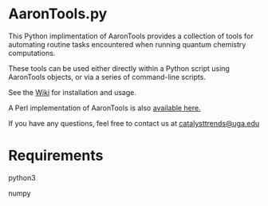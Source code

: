 # AaronTools.py
This Python implimentation of AaronTools provides a collection of tools for automating routine tasks encountered when running quantum chemistry computations.

These tools can be used either directly within a Python script using AaronTools objects, or via a series of command-line scripts. 

See the <a href="https://github.com/QChASM/AaronTools.py/wiki">Wiki</a> for installation and usage.

A Perl implementation of AaronTools is also <a href="https://github.com/QChASM/AaronTools">available here.</a>

If you have any questions, feel free to contact us at catalysttrends@uga.edu

# Requirements
python3

numpy
